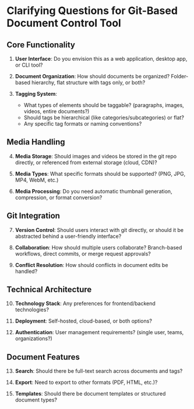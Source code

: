 # Clarifying Questions for Git-Based Document Control Tool

## Core Functionality
1. **User Interface**: Do you envision this as a web application, desktop app, or CLI tool?

2. **Document Organization**: How should documents be organized? Folder-based hierarchy, flat structure with tags only, or both?

3. **Tagging System**:
   - What types of elements should be taggable? (paragraphs, images, videos, entire documents?)
   - Should tags be hierarchical (like categories/subcategories) or flat?
   - Any specific tag formats or naming conventions?

## Media Handling
4. **Media Storage**: Should images and videos be stored in the git repo directly, or referenced from external storage (cloud, CDN)?

5. **Media Types**: What specific formats should be supported? (PNG, JPG, MP4, WebM, etc.)

6. **Media Processing**: Do you need automatic thumbnail generation, compression, or format conversion?

## Git Integration
7. **Version Control**: Should users interact with git directly, or should it be abstracted behind a user-friendly interface?

8. **Collaboration**: How should multiple users collaborate? Branch-based workflows, direct commits, or merge request approvals?

9. **Conflict Resolution**: How should conflicts in document edits be handled?

## Technical Architecture
10. **Technology Stack**: Any preferences for frontend/backend technologies?

11. **Deployment**: Self-hosted, cloud-based, or both options?

12. **Authentication**: User management requirements? (single user, teams, organizations?)

## Document Features
13. **Search**: Should there be full-text search across documents and tags?

14. **Export**: Need to export to other formats (PDF, HTML, etc.)?

15. **Templates**: Should there be document templates or structured document types?